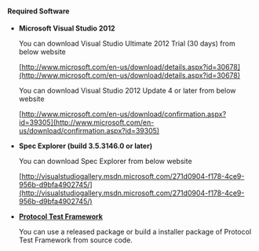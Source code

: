 #### Required Software

* __Microsoft Visual Studio 2012__
 
    You can download Visual Studio Ultimate 2012 Trial (30 days) from below website
  
    [http://www.microsoft.com/en-us/download/details.aspx?id=30678](http://www.microsoft.com/en-us/download/details.aspx?id=30678)
  
  
    You can download Visual Studio 2012 Update 4 or later from below website

    [http://www.microsoft.com/en-us/download/confirmation.aspx?id=39305](http://www.microsoft.com/en-us/download/confirmation.aspx?id=39305)
    
* __Spec Explorer (build 3.5.3146.0 or later)__

    You can download Spec Explorer from below website
   
    [http://visualstudiogallery.msdn.microsoft.com/271d0904-f178-4ce9-956b-d9bfa4902745/](http://visualstudiogallery.msdn.microsoft.com/271d0904-f178-4ce9-956b-d9bfa4902745/)

* __[Protocol Test Framework](https://github.com/microsoft/protocoltestframework)__

	You can use a released package or build a installer package of Protocol Test Framework from source code.
